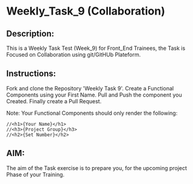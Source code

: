 # Weekly_Task_9 (Collaboration)
## Description: 
This is a Weekly Task Test (Week_9) for Front_End Trainees, the Task is Focused on Collaboration using git/GitHUb Plateform.

## Instructions: 
Fork and clone the Repository 'Weekly Task 9'.
Create a Functional Components using your First Name.
Pull and Push the component you Created.
Finally create a Pull Request.

Note: Your Functional Components should only render the following:

	//<h1>{Your Name}</h1>
	//<h3>{Project Group}</h3>
	//<h2>{Set Number}</h2>

## AIM:
The aim of the Task exercise is to prepare you, for the upcoming project Phase of your Training.
